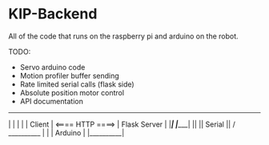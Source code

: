 # KIP-Backend

All of the code that runs on the raspberry pi and arduino on the robot.

TODO: 
- Servo arduino code
- Motion profiler buffer sending
- Rate limited serial calls (flask side)
- Absolute position motor control
- API documentation




 ___________                    ______________
|           |                  |              |
|  Client   | <==== HTTP ====> | Flask Server |
|___________|                  |______________|
                                     ||
                                     || Serial
                                     ||
                                     \/
                                 __________
                                |          |
                                | Arduino  |
                                |__________|
